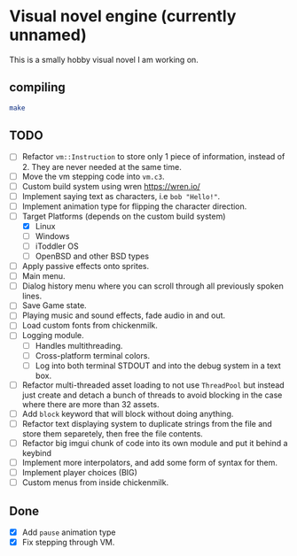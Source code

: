 # Visual novel engine (currently unnamed)

This is a smally hobby visual novel I am working on.

## compiling

```sh
make
```

## TODO

- [ ] Refactor `vm::Instruction` to store only 1 piece of information, instead of 2. They are never needed at the same time.
- [ ] Move the vm stepping code into `vm.c3`.
- [ ] Custom build system using wren https://wren.io/
- [ ] Implement saying text as characters, i.e `bob "Hello!"`.
- [ ] Implement animation type for flipping the character direction.
- [ ] Target Platforms (depends on the custom build system)
  + [X] Linux
  + [ ] Windows
  + [ ] iToddler OS
  + [ ] OpenBSD and other BSD types
- [ ] Apply passive effects onto sprites.
- [ ] Main menu.
- [ ] Dialog history menu where you can scroll through all previously spoken lines.
- [ ] Save Game state.
- [ ] Playing music and sound effects, fade audio in and out.
- [ ] Load custom fonts from chickenmilk.
- [ ] Logging module.
  + [ ] Handles multithreading.
  + [ ] Cross-platform terminal colors.
  + [ ] Log into both terminal STDOUT and into the debug system in a text box.
- [ ] Refactor multi-threaded asset loading to not use `ThreadPool` but instead just create and detach a bunch of threads to avoid blocking in the case where there are more than 32 assets.
- [ ] Add `block` keyword that will block without doing anything.
- [ ] Refactor text displaying system to duplicate strings from the file and store them separetely, then free the file contents.
- [ ] Refactor big imgui chunk of code into its own module and put it behind a keybind
- [ ] Implement more interpolators, and add some form of syntax for them.
- [ ] Implement player choices (BIG)
- [ ] Custom menus from inside chickenmilk.

## Done

- [X] Add `pause` animation type
- [X] Fix stepping through VM.
